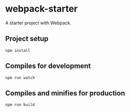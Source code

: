 # webpack-starter
A starter project with Webpack.

## Project setup
```
npm install
```

## Compiles for development
```
npm run watch
```

## Compiles and minifies for production
```
npm run build
```